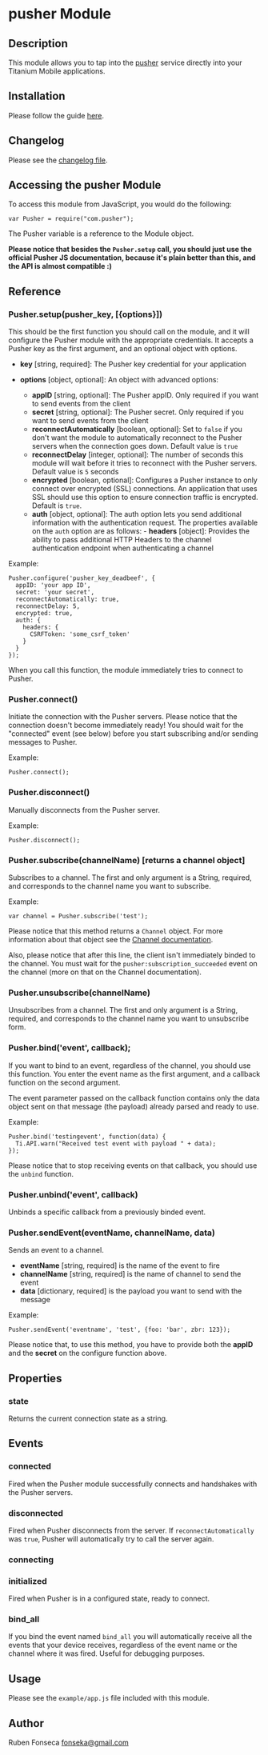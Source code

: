 # pusher Module

## Description

This module allows you to tap into the [pusher](http://pusher.com)
service directly into your Titanium Mobile applications.

## Installation

Please follow the guide [here](http://wiki.appcelerator.org/display/tis/Using+Titanium+Modules).

## Changelog

Please see the [changelog file](changelog.html).

## Accessing the pusher Module

To access this module from JavaScript, you would do the following:

	var Pusher = require("com.pusher");

The Pusher variable is a reference to the Module object.	

**Please notice that besides the `Pusher.setup` call, you should just use the official Pusher JS
documentation, because it's plain better than this, and the API is almost compatible :)**

## Reference

### Pusher.setup(pusher_key, [{options}])

This should be the first function you should call on the module, and it will
configure the Pusher module with the appropriate credentials. It accepts a Pusher
key as the first argument, and an optional object with options.

- **key** [string, required]: The Pusher key credential for your application

- **options** [object, optional]: An object with advanced options:

    - **appID** [string, optional]: The Pusher appID. Only required if you want
      to send events from the client
    - **secret** [string, optional]: The Pusher secret. Only required if you want
      to send events from the client
    - **reconnectAutomatically** [boolean, optional]: Set to `false` if you don't
      want the module to automatically reconnect to the Pusher servers when
      the connection goes down. Default value is `true`
    - **reconnectDelay** [integer, optional]: The number of seconds this module will
      wait before it tries to reconnect with the Pusher servers. Default value is
      `5` seconds
    - **encrypted** [boolean, optional]: Configures a Pusher instance to only
      connect over encrypted (SSL) connections. An application that uses SSL
      should use this option to ensure connection traffic is encrypted. Default
      is `true`.
    - **auth** [object, optional]: The auth option lets you send additional
      information with the authentication request. The properties available on
      the `auth` option are as follows:
          - **headers** [object]: Provides the ability to pass additional HTTP
            Headers to the channel authentication endpoint when authenticating a
            channel

Example:

    Pusher.configure('pusher_key_deadbeef', {
      appID: 'your app ID',
      secret: 'your secret',
      reconnectAutomatically: true,
      reconnectDelay: 5,
      encrypted: true,
      auth: {
        headers: {
          CSRFToken: 'some_csrf_token'
        }
      }
    });

When you call this function, the module immediately tries to connect to Pusher.

### Pusher.connect()

Initiate the connection with the Pusher servers. Please notice that the 
connection doesn't become immediately ready! You should wait for the
"connected" event (see below) before you start subscribing and/or sending
messages to Pusher.

Example:

    Pusher.connect();

### Pusher.disconnect()

Manually disconnects from the Pusher server.

Example:

    Pusher.disconnect();

### Pusher.subscribe(channelName) \[returns a channel object\]

Subscribes to a channel. The first and only argument is a String, required,
and corresponds to the channel name you want to subscribe.

Example:

    var channel = Pusher.subscribe('test');

Please notice that this method returns a `Channel` object. For more 
information about that object see the [Channel documentation](channel.html).

Also, please notice that after this line, the client isn't immediately binded to
the channel. You must wait for the `pusher:subscription_succeeded` event on the channel
(more on that on the Channel documentation).

### Pusher.unsubscribe(channelName)

Unsubscribes from a channel. The first and only argument is a String, required,
and corresponds to the channel name you want to unsubscribe form.

### Pusher.bind('event', callback);

If you want to bind to an event, regardless of the channel, you should
use this function. You enter the event name as the first argument, and
a callback function on the second argument.

The event parameter passed on the callback function contains only the data
object sent on that message (the payload) already parsed and ready to use.

Example:

    Pusher.bind('testingevent', function(data) {
      Ti.API.warn("Received test event with payload " + data);
    });

Please notice that to stop receiving events on that callback, you should
use the `unbind` function.

### Pusher.unbind('event', callback)

Unbinds a specific callback from a previously binded event.

### Pusher.sendEvent(eventName, channelName, data)

Sends an event to a channel.

- **eventName** [string, required] is the name of the event to fire
- **channelName** [string, required] is the name of channel to send the event
- **data** [dictionary, required] is the payload you want to send with the message

Example:

    Pusher.sendEvent('eventname', 'test', {foo: 'bar', zbr: 123});

Please notice that, to use this method, you have to provide both the **appID**
and the **secret** on the configure function above.

## Properties

### state

Returns the current connection state as a string.

## Events

### connected

Fired when the Pusher module successfully connects and handshakes with the
Pusher servers.

### disconnected

Fired when Pusher disconnects from the server. If `reconnectAutomatically` was
`true`, Pusher will automatically try to call the server again.

### connecting

### initialized

Fired when Pusher is in a configured state, ready to connect.

### bind_all

If you bind the event named `bind_all` you will automatically receive all
the events that your device receives, regardless of the event name or the
channel where it was fired. Useful for debugging purposes.

## Usage

Please see the `example/app.js` file included with this module.

## Author

Ruben Fonseca <fonseka@gmail.com>

